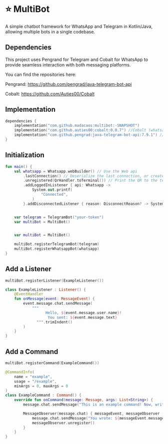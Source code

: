 
# ⭐ MultiBot

A simple chatbot framework for WhatsApp and Telegram in Kotlin/Java, allowing multiple bots in a single codebase.

## Dependencies 
This project uses Pengrand for Telegram and Cobalt for WhatsApp to provide seamless interaction with both messaging platforms.

You can find the repositories here:

Pengrand: https://github.com/pengrad/java-telegram-bot-api

Cobalt: https://github.com/Auties00/Cobalt

## Implementation
```kts
dependencies {
    implementation("com.github.madacaos:multibot:-SNAPSHOT")
    implementation("com.github.auties00:cobalt:0.0.7") //Cobalt (whatsapp)
    implementation("com.github.pengrad:java-telegram-bot-api:7.9.1") //Pengrand (telegram)
}
```

## Initialization

```kotlin
fun main() {
    val whatsapp = Whatsapp.webBuilder() // Use the Web api
        .lastConnection() // Deserialize the last connection, or create a new one if it doesn't exist
        .unregistered(QrHandler.toTerminal()) // Print the QR to the terminal
        .addLoggedInListener { api: Whatsapp ->
            System.out.printf(
                "Connected",
            )
        }.addDisconnectedListener { reason: DisconnectReason? -> System.out.printf("Disconnected: %s%n", reason) }


    var telegram = TelegramBot("your-token")
    var multiBot = MultiBot()


    var multiBot = MultiBot()

    multiBot.registerTelegramBot(telegram)
    multiBot.registerWhatsappBot(whatsapp)
}
```

## Add a Listener

```kotlin
multiBot.registerListener(ExampleListener())

class ExampleListener : Listener() {
    @EventHandler
    fun onMessage(event: MessageEvent) {
        event.message.chat.sendMessage(
            """
                  Hello, ${event.message.user.name}!
                   You sent: ${event.message.text}
              """.trimIndent()
        )
    }
}
```

## Add a Command

```kotlin
multiBot.registerCommand(ExampleCommand())

@CommandInfo(
    name = "example",
    usage = "/example",
    minArgs = 0, maxArgs = 0
)
class ExampleCommand : Command() {
    override fun onCommand(message: Message, args: List<String>) {
        message.chat.sendMessage("This is an example command! Now, write something!")

        MessageObserver(message.chat) { messageEvent, messageObserver ->
            message.chat.sendMessage("You wrote: ${messageEvent.message.text}")
            messageObserver.unregister()
        }
    }
}
```